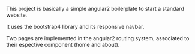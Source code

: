 This project is basically a simple angular2 boilerplate to start a standard website.

It uses the bootstrap4 library and its responsive navbar.

Two pages are implemented in the angular2 routing system, associated to their espective component (home and about).